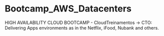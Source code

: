 # Bootcamp_AWS_Datacenters
HIGH AVAILABILITY CLOUD BOOTCAMP - CloudTreinamentos -> CTO: Delivering Apps environments as in the Netflix, iFood, Nubank and others.
